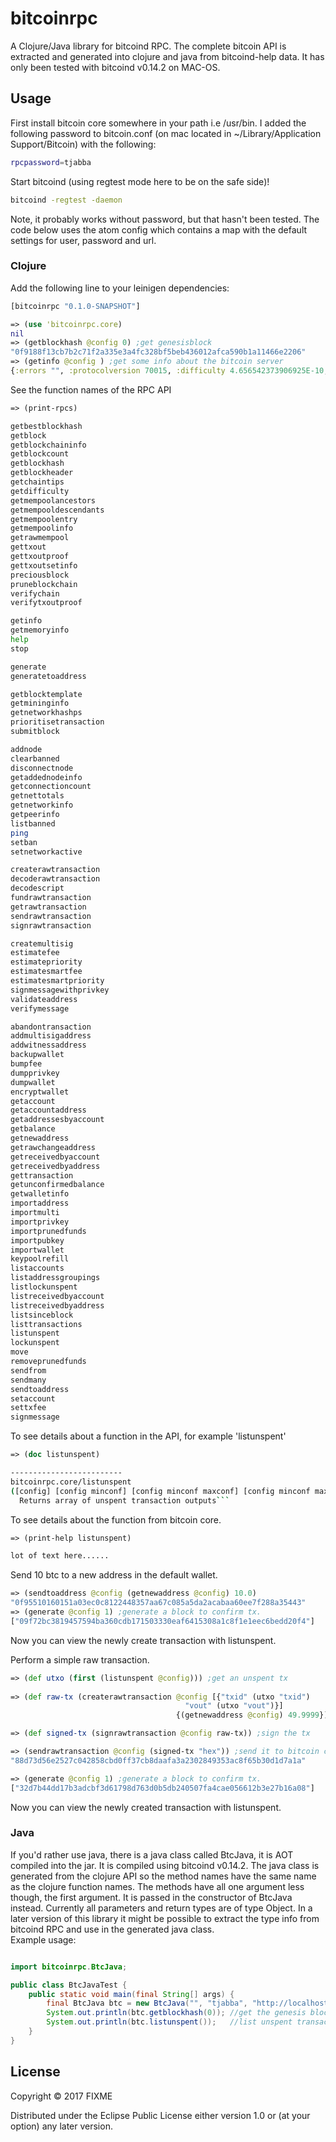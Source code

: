 # bitcoinrpc

A Clojure/Java library for bitcoind RPC.
The complete bitcoin API is extracted and generated into clojure and java from bitcoind-help data. It has only been tested with bitcoind v0.14.2 on MAC-OS. 

## Usage


First install bitcoin core somewhere in your path i.e /usr/bin.
I added the following password to bitcoin.conf (on mac located in ~/Library/Application Support/Bitcoin) with the following:
```bash
rpcpassword=tjabba
```

Start bitcoind (using regtest mode here to be on the safe side)!

```bash
bitcoind -regtest -daemon
```

Note, it probably works without password, but that hasn't been tested.
The code below uses the atom config which contains a map with the default settings for user, password and url.


### Clojure
Add the following line to your leinigen dependencies:
```clojure
[bitcoinrpc "0.1.0-SNAPSHOT"]
```

```clojure
=> (use 'bitcoinrpc.core)
nil
=> (getblockhash @config 0) ;get genesisblock
"0f9188f13cb7b2c71f2a335e3a4fc328bf5beb436012afca590b1a11466e2206"
=> (getinfo @config ) ;get some info about the bitcoin server
{:errors "", :protocolversion 70015, :difficulty 4.656542373906925E-10, :relayfee 1.0E-5, :keypoolsize 100, :keypoololdest 1504971951, :testnet false, :paytxfee 0.0, :balance 199.9998616, :proxy "", :timeoffset 0, :blocks 104, :connections 0, :walletversion 130000, :version 140200}
```
See the function names of the RPC API
```clojure
=> (print-rpcs)
```
```bash
getbestblockhash
getblock
getblockchaininfo
getblockcount
getblockhash
getblockheader
getchaintips
getdifficulty
getmempoolancestors
getmempooldescendants
getmempoolentry
getmempoolinfo
getrawmempool
gettxout
gettxoutproof
gettxoutsetinfo
preciousblock
pruneblockchain
verifychain
verifytxoutproof

getinfo
getmemoryinfo
help
stop

generate
generatetoaddress

getblocktemplate
getmininginfo
getnetworkhashps
prioritisetransaction
submitblock

addnode
clearbanned
disconnectnode
getaddednodeinfo
getconnectioncount
getnettotals
getnetworkinfo
getpeerinfo
listbanned
ping
setban
setnetworkactive

createrawtransaction
decoderawtransaction
decodescript
fundrawtransaction
getrawtransaction
sendrawtransaction
signrawtransaction

createmultisig
estimatefee
estimatepriority
estimatesmartfee
estimatesmartpriority
signmessagewithprivkey
validateaddress
verifymessage

abandontransaction
addmultisigaddress
addwitnessaddress
backupwallet
bumpfee
dumpprivkey
dumpwallet
encryptwallet
getaccount
getaccountaddress
getaddressesbyaccount
getbalance
getnewaddress
getrawchangeaddress
getreceivedbyaccount
getreceivedbyaddress
gettransaction
getunconfirmedbalance
getwalletinfo
importaddress
importmulti
importprivkey
importprunedfunds
importpubkey
importwallet
keypoolrefill
listaccounts
listaddressgroupings
listlockunspent
listreceivedbyaccount
listreceivedbyaddress
listsinceblock
listtransactions
listunspent
lockunspent
move
removeprunedfunds
sendfrom
sendmany
sendtoaddress
setaccount
settxfee
signmessage
```

To see details about a function in the API, for example 'listunspent'
```clojure
=> (doc listunspent)
```
```bash
-------------------------
bitcoinrpc.core/listunspent
([config] [config minconf] [config minconf maxconf] [config minconf maxconf addresses] [config minconf maxconf addresses include_unsafe])
  Returns array of unspent transaction outputs```
```
To see details about the function from bitcoin core.

```clojure
=> (print-help listunspent)
```
```bash
lot of text here......
```

Send 10 btc to a new address in the default wallet.

```clojure
=> (sendtoaddress @config (getnewaddress @config) 10.0)
"0f95510160151a03ec0c8122448357aa67c085a5da2acabaa60ee7f288a35443"
=> (generate @config 1) ;generate a block to confirm tx.
["09f72bc3819457594ba360cdb171503330eaf6415308a1c8f1e1eec6bedd20f4"]
```

Now you can view the newly create transaction with listunspent.


Perform a simple raw transaction.
```clojure
=> (def utxo (first (listunspent @config))) ;get an unspent tx
 
=> (def raw-tx (createrawtransaction @config [{"txid" (utxo "txid")
                                       "vout" (utxo "vout")}]
                                     {(getnewaddress @config) 49.9999})) ;create a raw transaction

=> (def signed-tx (signrawtransaction @config raw-tx)) ;sign the tx

=> (sendrawtransaction @config (signed-tx "hex")) ;send it to bitcoin core
"88d73d56e2527c042858cbd0ff37cb8daafa3a2302849353ac8f65b30d1d7a1a" 

=> (generate @config 1) ;generate a block to confirm tx.
["32d7b44dd17b3adcbf3d61798d763d0b5db240507fa4cae056612b3e27b16a08"]
```
Now you can view the newly created transaction with listunspent.

### Java

If you'd rather use java, there is a java class called BtcJava, it is AOT compiled into the jar. It is compiled using bitcoind v0.14.2. The java class is generated from the clojure API so the method names have the same name as the clojure function names. The methods have all one argument less though, the first argument. It is passed in the constructor of BtcJava instead. Currently all parameters and return types are of type Object. In a later version of this library it might be possible to extract the type info from bitcoind RPC and use in the generated java class.   
Example usage:

```java

import bitcoinrpc.BtcJava;

public class BtcJavaTest {
	public static void main(final String[] args) {
		final BtcJava btc = new BtcJava("", "tjabba", "http://localhost:18332");
		System.out.println(btc.getblockhash(0)); //get the genesis block
		System.out.println(btc.listunspent());   //list unspent transactions
	}
}

```




## License

Copyright © 2017 FIXME

Distributed under the Eclipse Public License either version 1.0 or (at
your option) any later version.

